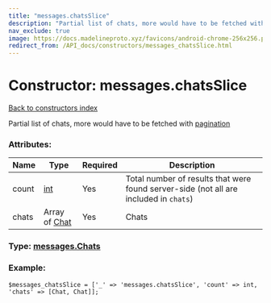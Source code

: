 ```yaml
---
title: "messages.chatsSlice"
description: "Partial list of chats, more would have to be fetched with pagination"
nav_exclude: true
image: https://docs.madelineproto.xyz/favicons/android-chrome-256x256.png
redirect_from: /API_docs/constructors/messages_chatsSlice.html
---
```

# Constructor: messages.chatsSlice  
[Back to constructors index](/API_docs/constructors/index.html)



Partial list of chats, more would have to be fetched with [pagination](https://core.telegram.org/api/offsets)

### Attributes:

| Name     |    Type       | Required | Description |
|----------|---------------|----------|-------------|
|count|[int](/API_docs/types/int.html) | Yes|Total number of results that were found server-side (not all are included in `chats`)|
|chats|Array of [Chat](/API_docs/types/Chat.html) | Yes|Chats|



### Type: [messages.Chats](/API_docs/types/messages.Chats.html)


### Example:

```
$messages_chatsSlice = ['_' => 'messages.chatsSlice', 'count' => int, 'chats' => [Chat, Chat]];
```  
